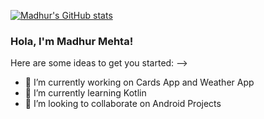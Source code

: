 [![Madhur's GitHub stats](https://github-readme-stats.vercel.app/api?username=madhurmehta007)](https://github.com/anuraghazra/github-readme-stats)

### Hola, I'm Madhur Mehta!

Here are some ideas to get you started:
-->
- 🔭 I’m currently working on Cards App and Weather App
- 🌱 I’m currently learning Kotlin
- 👯 I’m looking to collaborate on Android Projects


<!--
**madhurmehta007/madhurmehta007** is a ✨ _special_ ✨ repository because its `README.md` (this file) appears on your GitHub profile.



